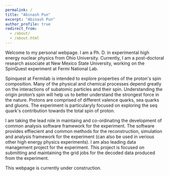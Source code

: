 ```yaml
---
permalink: /
title: "Abinash Pun"
excerpt: "Abinash Pun"
author_profile: true
redirect_from: 
  - /about/
  - /about.html
---
```


Welcome to my personal webpage. I am a Ph. D. in experimental high energy nuclear physics from Ohio University. Currently, I am a post-doctoral research associate at New Mexico State University, working on the SpinQuest experiment at Fermi National Lab.

Spinquest at Fermilab is intended to explore properties of the proton's spin composition. Many of the physical and chemical processes depend greatly on the interactions of subatomic particles and their spin. Understanding the origin proton’s spin will help us to better understand the strongest force in the nature. Protons are comprised of different valence quarks, sea quarks and gluons. The experiment is particularyly focused on exploring the seq quark's contribution towards the total spin of proton. 

I am taking the lead role in maintaing and co-ordinating the development of common analysis software framework for the experiment. The software provides effiecient and common methods for the reconstruction, simulation and analysis framework for the experiment (can also be used in verious other high energy physics experiments). I am also leading data management project for the experiment. This project is focused on submitting and maintaining the grid jobs for the decoded data produced from the experiment.

This webpage is currently under construction.

